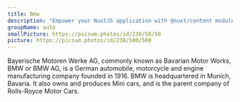 ```yaml
---
title: Bmw
description: "Empower your NuxtJS application with @nuxt/content module: write in a content/ directory and fetch your Markdown, JSON, YAML and CSV files through a MongoDB like API, acting as a Git-based Headless CMS."
groupName: auto
smallPicture: https://picsum.photos/id/238/50/50
picture: https://picsum.photos/id/238/500/500
---
```


Bayerische Motoren Werke AG, commonly known as Bavarian Motor Works, BMW or BMW AG, is a German automobile, motorcycle and engine manufacturing company founded in 1916. BMW is headquartered in Munich, Bavaria. It also owns and produces Mini cars, and is the parent company of Rolls-Royce Motor Cars.
